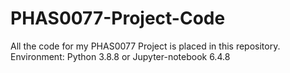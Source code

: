 # PHAS0077-Project-Code
All the code for my PHAS0077 Project is placed in this repository.
Environment: Python 3.8.8 or Jupyter-notebook 6.4.8
